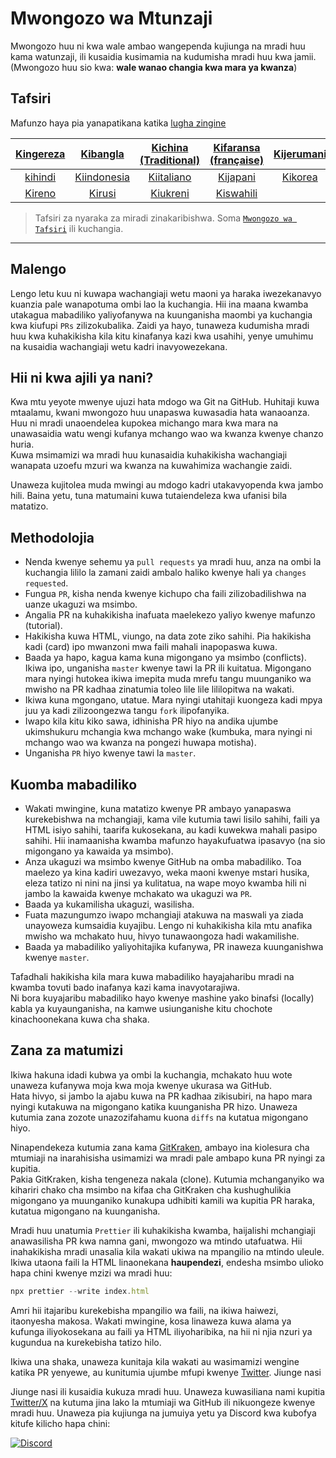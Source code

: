 # Mwongozo wa Mtunzaji

Mwongozo huu ni kwa wale ambao wangependa kujiunga na mradi huu kama watunzaji, 
ili kusaidia kusimamia na kudumisha mradi huu kwa jamii. (Mwongozo huu sio kwa: **wale wanao changia kwa mara ya kwanza**)
## Tafsiri

Mafunzo haya pia yanapatikana katika [lugha zingine](translations/README.md)

| [Kingereza](maintainer_guide.md)   | [Kibangla](translations/maintainer_guide/maintainer_guide.ben.md) | [Kichina (Traditional)](/translations/maintainer_guide/maintainer_guide.zho-tc.md) | [Kifaransa (française)](translations/maintainer_guide/maintainer_guide.fra.md) | [Kijerumani](translations/maintainer_guide/maintainer_guide.ger.md) |
| :---: | :---: | :---: | :---: | :---: |
[kihindi](translations/maintainer_guide/maintainer_guide.hin.md) | [Kiindonesia](translations/maintainer_guide/maintainer_guide.ind.md) | [Kiitaliano](translations/maintainer_guide/maintainer_guide.ita.md) | [Kijapani](translations/maintainer_guide/maintainer_guide.jpn.md) | [Kikorea](translations/maintainer_guide/maintainer_guide.kor.md) | 
[Kireno](translations/maintainer_guide/maintainer_guide.por.md) | [Kirusi](translations/maintainer_guide/maintainer_guide.rus.md) | [Kiukreni](/translations/maintainer_guide/maintainer_guide.ukr.md) | [Kiswahili](translations/maintainer_guide/maintainer_guide.swa.md) |

> Tafsiri za nyaraka za miradi zinakaribishwa. Soma [`Mwongozo wa Tafsiri`](translations/README.md) ili kuchangia.

---

## Malengo

Lengo letu kuu ni kuwapa wachangiaji wetu maoni ya haraka iwezekanavyo kuanzia pale wanapotuma ombi lao la kuchangia. Hii ina maana kwamba utakagua mabadiliko yaliyofanywa na kuunganisha maombi ya kuchangia kwa kiufupi `PRs` zilizokubalika. 
Zaidi ya hayo, tunaweza kudumisha mradi huu kwa kuhakikisha kila kitu kinafanya kazi kwa usahihi, yenye umuhimu na kusaidia wachangiaji wetu kadri inavyowezekana.

## Hii ni kwa ajili ya nani?

Kwa mtu yeyote mwenye ujuzi hata mdogo wa Git na GitHub. Huhitaji kuwa mtaalamu, kwani mwongozo huu unapaswa kuwasadia hata wanaoanza.  
Huu ni mradi unaoendelea kupokea michango mara kwa mara na unawasaidia watu wengi kufanya mchango wao wa kwanza kwenye chanzo huria.  
Kuwa msimamizi wa mradi huu kunasaidia kuhakikisha wachangiaji wanapata uzoefu mzuri wa kwanza na kuwahimiza wachangie zaidi.

Unaweza kujitolea muda mwingi au mdogo kadri utakavyopenda kwa jambo hili. Baina yetu, tuna matumaini kuwa tutaiendeleza kwa ufanisi bila matatizo.

## Methodolojia

- Nenda kwenye sehemu ya `pull requests` ya mradi huu, anza na ombi la kuchangia lililo la zamani zaidi ambalo haliko kwenye hali ya `changes requested`.
- Fungua `PR`, kisha nenda kwenye kichupo cha faili zilizobadilishwa na uanze ukaguzi wa msimbo.
- Angalia PR na kuhakikisha inafuata maelekezo yaliyo kwenye mafunzo (tutorial).
- Hakikisha kuwa HTML, viungo, na data zote ziko sahihi. Pia hakikisha kadi (card) ipo mwanzoni mwa faili mahali inapopaswa kuwa.
- Baada ya hapo, kagua kama kuna migongano ya msimbo (conflicts). Ikiwa ipo, unganisha `master` kwenye tawi la PR ili kuitatua. Migongano mara nyingi hutokea ikiwa imepita muda mrefu tangu muunganiko wa mwisho na PR kadhaa zinatumia toleo lile lile lililopitwa na wakati.
- Ikiwa kuna mgongano, utatue. Mara nyingi utahitaji kuongeza kadi mpya juu ya kadi zilizoongezwa tangu `fork` ilipofanyika.
- Iwapo kila kitu kiko sawa, idhinisha PR hiyo na andika ujumbe ukimshukuru mchangia kwa mchango wake (kumbuka, mara nyingi ni mchango wao wa kwanza na pongezi huwapa motisha).
- Unganisha `PR` hiyo kwenye tawi la `master`.

## Kuomba mabadiliko

- Wakati mwingine, kuna matatizo kwenye PR ambayo yanapaswa kurekebishwa na mchangiaji, kama vile kutumia tawi lisilo sahihi, faili ya HTML isiyo sahihi, taarifa kukosekana, au kadi kuwekwa mahali pasipo sahihi. Hii inamaanisha kwamba mafunzo hayakufuatwa ipasavyo (na sio migongano ya kawaida ya msimbo).
- Anza ukaguzi wa msimbo kwenye GitHub na omba mabadiliko. Toa maelezo ya kina kadiri uwezavyo, weka maoni kwenye mstari husika, eleza tatizo ni nini na jinsi ya kulitatua, na wape moyo kwamba hili ni jambo la kawaida kwenye mchakato wa ukaguzi wa `PR`.
- Baada ya kukamilisha ukaguzi, wasilisha.
- Fuata mazungumzo iwapo mchangiaji atakuwa na maswali ya ziada unayoweza kumsaidia kuyajibu. Lengo ni kuhakikisha kila mtu anafika mwisho wa mchakato huu, hivyo tunawaongoza hadi wakamilishe.
- Baada ya mabadiliko yaliyohitajika kufanywa, PR inaweza kuunganishwa kwenye `master`.

Tafadhali hakikisha kila mara kuwa mabadiliko hayajaharibu mradi na kwamba tovuti bado inafanya kazi kama inavyotarajiwa.  
Ni bora kuyajaribu mabadiliko hayo kwenye mashine yako binafsi (locally) kabla ya kuyaunganisha, na kamwe usiunganishe kitu chochote kinachoonekana kuwa cha shaka.

## Zana za matumizi

Ikiwa hakuna idadi kubwa ya ombi la kuchangia, mchakato huu wote unaweza kufanywa moja kwa moja kwenye ukurasa wa GitHub.  
Hata hivyo, si jambo la ajabu kuwa na PR kadhaa zikisubiri, na hapo mara nyingi kutakuwa na migongano katika kuunganisha PR hizo. Unaweza kutumia zana zozote unazozifahamu kuona `diffs` na kutatua migongano hiyo.  

Ninapendekeza kutumia zana kama [GitKraken](https://www.gitkraken.com/download), ambayo ina kiolesura cha mtumiaji na inarahisisha usimamizi wa mradi pale ambapo kuna PR nyingi za kupitia.  
Pakia GitKraken, kisha tengeneza nakala (clone). Kutumia mchanganyiko wa kihariri chako cha msimbo na kifaa cha GitKraken cha kushughulikia migongano ya muunganiko kunakupa udhibiti kamili wa kupitia PR haraka, kutatua migongano na kuunganisha.

Mradi huu unatumia `Prettier` ili kuhakikisha kwamba, haijalishi mchangiaji anawasilisha PR kwa namna gani, mwongozo wa mtindo utafuatwa. Hii inahakikisha mradi unasalia kila wakati ukiwa na mpangilio na mtindo uleule.  
Ikiwa utaona faili la HTML linaonekana **haupendezi**, endesha msimbo ulioko hapa chini kwenye mzizi wa mradi huu:

```js
npx prettier --write index.html
```

Amri hii itajaribu kurekebisha mpangilio wa faili, na ikiwa haiwezi, itaonyesha makosa. Wakati mwingine, kosa linaweza kuwa alama ya kufunga iliyokosekana au faili ya HTML iliyoharibika, na hii ni njia nzuri ya kugundua na kurekebisha tatizo hilo.

Ikiwa una shaka, unaweza kunitaja kila wakati au wasimamizi wengine katika PR yenyewe, au kunitumia ujumbe mfupi kwenye [Twitter](https://twitter.com/Syknapse).
Jiunge nasi

Jiunge nasi ili kusaidia kukuza mradi huu. Unaweza kuwasiliana nami kupitia [Twitter/X](https://twitter.com/Syknapse) na kutuma jina lako la mtumiaji wa GitHub ili nikuongeze kwenye mradi huu.
Unaweza pia kujiunga na jumuiya yetu ya Discord kwa kubofya kitufe kilicho hapa chini:

[![Discord](https://badgen.net/discord/online-members/tWkvS4ueVF?label=Join%20Our%20Discord%20Server&icon=discord)](https://discord.gg/tWkvS4ueVF 'Jiunge na seva yetu ya Discord!')
